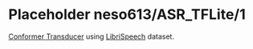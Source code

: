 # Placeholder neso613/ASR_TFLite/1
[Conformer Transducer](https://arxiv.org/abs/2005.08100) using [LibriSpeech](http://www.openslr.org/12) dataset.

<!-- dataset: LibriSpeech -->
<!-- task: automatic speech recognition -->
<!-- network-architecture: Conformer -->
<!-- fine-tunable: false -->
<!-- license: Apache-2.0 -->


